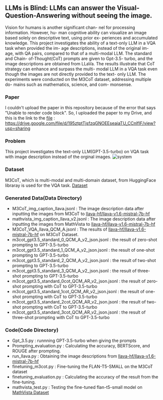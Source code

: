 ## LLMs is Blind: LLMs can answer the Visual-Question-Answering without seeing the image.
Vision for humans is another significant chan-
nel for processing information. However, hu-
man cognitive ability can visualize an image
based solely on descriptive text, using prior ex-
periences and accumulated knowledge. This
project investigates the ability of a text-only
LLM in a VQA task when provided the im-
age descriptions, instead of the original im-
age, with QA pairs, compared to that of a
multi-modal LLM. The standard and Chain-
of-Thought(CoT) prompts are given to Gpt-3.5-
turbo, and the image descriptions are obtained
from LLaVa. The results illustrate that CoT
strategy can enhance and surpass the multi-
modal LLM in a VQA task even though the
images are not directly provided to the text-
only LLM. The experiments were conducted
on the M3CoT dataset, addressing multiple do-
mains such as mathematics, science, and com-
monsense.
### Paper
I couldn't upload the paper in this repository because of the error that says "Unable to render code block". So, I uploaded the paper to my Drive, and this is the link to the [file](https://drive.google.com/file/d/195ztptTjsfzqGNOEEseaiaTU_CCnlfIF/view?usp=sharing) : https://drive.google.com/file/d/195ztptTjsfzqGNOEEseaiaTU_CCnlfIF/view?usp=sharing
### Problem
This project investigates the text-only LLM(GPT-3.5-turbo) on VQA task with image description instead of the orginal images.
![system](https://github.com/user-attachments/assets/9bfea4bd-c6df-4186-bfb9-979f9309e728)
### Dataset
M3CoT, which is multi-modal and multi-domain dataset, from HuggingFace libraray is used for the VQA task. [Dataset](https://huggingface.co/datasets/LightChen2333/M3CoT)

### Generated Data(Data Directory)
* M3CoT_img_caption_llava.jsonl : The image description data after inputting the images from M3CoT to [llava-hf/llava-v1.6-mistral-7b-hf](https://huggingface.co/llava-hf/llava-v1.6-mistral-7b-hf)
* mathvista_img_caption_llava_v2.jsonl :  The image description data after inputting the images from MathVista to [llava-hf/llava-v1.6-mistral-7b-hf](https://huggingface.co/llava-hf/llava-v1.6-mistral-7b-hf)
* M3CoT_VQA_llava_QCM_A.jsonl : The results of [llava-hf/llava-v1.6-mistral-7b-hf](https://huggingface.co/llava-hf/llava-v1.6-mistral-7b-hf) on M3CoT Dataset.
* m3cot_gpt3.5_standard_0_QCM_A_v2_json.jsonl : the result of zero-shot prompting to GPT-3.5-turbo
* m3cot_gpt3.5_standard_1_QCM_A_v2_json.jsonl : the result of one-shot prompting to GPT-3.5-turbo
* m3cot_gpt3.5_standard_2_QCM_A_v2_json.jsonl : the result of two-shot prompting to GPT-3.5-turbo
* m3cot_gpt3.5_standard_3_QCM_A_v2_json.jsonl : the result of three-shot prompting to GPT-3.5-turbo
* m3cot_gpt3.5_standard_0cot_QCM_AR_v2_json.jsonl : the result of zero-shot prompting with CoT to GPT-3.5-turbo
* m3cot_gpt3.5_standard_1cot_QCM_AR_v2_json.jsonl : the result of one-shot prompting with CoT to GPT-3.5-turbo
* m3cot_gpt3.5_standard_2cot_QCM_AR_v2_json.jsonl : the result of two-shot prompting with CoT to GPT-3.5-turbo
* m3cot_gpt3.5_standard_3cot_QCM_AR_v2_json.jsonl : the result of three-shot prompting with CoT to GPT-3.5-turbo

### Code(Code Directory)
* Gpt_3.5.py : runnning GPT-3.5-turbo when giving the prompts
* Prompting_evaluation.py : Calculating the accuracy, BERTScore, and ROUGE after prompting.
* run_llava.py :  Obtaining the image descriptions from [llava-hf/llava-v1.6-mistral-7b-hf](https://huggingface.co/llava-hf/llava-v1.6-mistral-7b-hf)
* finetuning_m3cot.py : Fine-tuning the FLAN-T5-SMALL on the M3CoT dataset
* finetuning_evaluation.py : Calculating the accuracy of the result from the fine-tuning.
* mathvista_test.py : Testing the fine-tuned flan-t5-small model on [MathVista Dataset](https://huggingface.co/datasets/AI4Math/MathVista)


